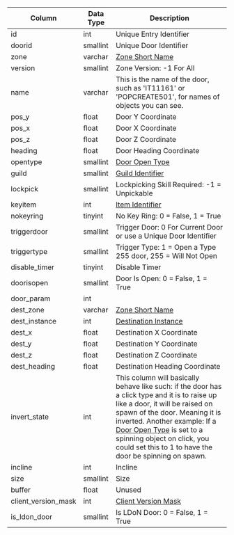 | Column              | Data Type | Description                                                                                                                                                                                                                                                                                                                                                                                |
| ------------------- | --------- | ------------------------------------------------------------------------------------------------------------------------------------------------------------------------------------------------------------------------------------------------------------------------------------------------------------------------------------------------------------------------------------------ |
| id                  | int       | Unique Entry Identifier                                                                                                                                                                                                                                                                                                                                                                    |
| doorid              | smallint  | Unique Door Identifier                                                                                                                                                                                                                                                                                                                                                                     |
| zone                | varchar   | [Zone Short Name](https://eqemu.gitbook.io/server/categories/reference-lists/zones)                                                                                                                                                                                                                                                                                                        |
| version             | smallint  | Zone Version: -1 For All                                                                                                                                                                                                                                                                                                                                                                   |
| name                | varchar   | This is the name of the door, such as 'IT11161' or 'POPCREATE501', for names of objects you can see.                                                                                                                                                                                                                                                                                       |
| pos_y               | float     | Door Y Coordinate                                                                                                                                                                                                                                                                                                                                                                          |
| pos_x               | float     | Door X Coordinate                                                                                                                                                                                                                                                                                                                                                                          |
| pos_z               | float     | Door Z Coordinate                                                                                                                                                                                                                                                                                                                                                                          |
| heading             | float     | Door Heading Coordinate                                                                                                                                                                                                                                                                                                                                                                    |
| opentype            | smallint  | [Door Open Type](https://eqemu.gitbook.io/server/categories/types/door-open-types)                                                                                                                                                                                                                                                                                                         |
| guild               | smallint  | [Guild Identifier](guilds.md)                                                                                                                                                                                                                                                                                                                                                              |
| lockpick            | smallint  | Lockpicking Skill Required: -1 = Unpickable                                                                                                                                                                                                                                                                                                                                                |
| keyitem             | int       | [Item Identifier](items.md)                                                                                                                                                                                                                                                                                                                                                                |
| nokeyring           | tinyint   | No Key Ring: 0 = False, 1 = True                                                                                                                                                                                                                                                                                                                                                           |
| triggerdoor         | smallint  | Trigger Door: 0 For Current Door or use a Unique Door Identifier                                                                                                                                                                                                                                                                                                                           |
| triggertype         | smallint  | Trigger Type: 1 = Open a Type 255 door, 255 = Will Not Open                                                                                                                                                                                                                                                                                                                                |
| disable_timer       | tinyint   | Disable Timer                                                                                                                                                                                                                                                                                                                                                                              |
| doorisopen          | smallint  | Door Is Open: 0 = False, 1 = True                                                                                                                                                                                                                                                                                                                                                          |
| door_param          | int       |                                                                                                                                                                                                                                                                                                                                                                                            |
| dest_zone           | varchar   | [Zone Short Name](https://eqemu.gitbook.io/server/categories/reference-lists/zones)                                                                                                                                                                                                                                                                                                        |
| dest_instance       | int       | [Destination Instance](instance_list.md)                                                                                                                                                                                                                                                                                                                                                   |
| dest_x              | float     | Destination X Coordinate                                                                                                                                                                                                                                                                                                                                                                   |
| dest_y              | float     | Destination Y Coordinate                                                                                                                                                                                                                                                                                                                                                                   |
| dest_z              | float     | Destination Z Coordinate                                                                                                                                                                                                                                                                                                                                                                   |
| dest_heading        | float     | Destination Heading Coordinate                                                                                                                                                                                                                                                                                                                                                             |
| invert_state        | int       | This column will basically behave like such: if the door has a click type and it is to raise up like a door, it will be raised on spawn of the door. Meaning it is inverted. Another example: If a [Door Open Type](https://eqemu.gitbook.io/server/categories/types/door-open-types) is set to a spinning object on click, you could set this to 1 to have the door be spinning on spawn. |
| incline             | int       | Incline                                                                                                                                                                                                                                                                                                                                                                                    |
| size                | smallint  | Size                                                                                                                                                                                                                                                                                                                                                                                       |
| buffer              | float     | Unused                                                                                                                                                                                                                                                                                                                                                                                     |
| client_version_mask | int       | [Client Version Mask](https://eqemu.gitbook.io/server/categories/reference-lists/client-version-bitmasks)                                                                                                                                                                                                                                                                                  |
| is_ldon_door        | smallint  | Is LDoN Door: 0 = False, 1 = True                                                                                                                                                                                                                                                                                                                                                          |